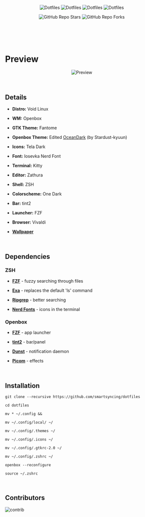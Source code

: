 #
<br />
<p align="center">
  <img alt="Dotfiles" src="https://raw.githubusercontent.com/smartsyncing/dotfiles/main/assets/2023-01-15_19-33"/>
  <img alt="Dotfiles" src="https://raw.githubusercontent.com/smartsyncing/dotfiles/main/assets/2023-01-15_19-54"/>
  <img alt="Dotfiles" src="https://raw.githubusercontent.com/smartsyncing/dotfiles/main/assets/2023-01-15_19-17"/>
  <img alt="Dotfiles" src="https://raw.githubusercontent.com/smartsyncing/dotfiles/main/assets/2023-01-15_19-18"/>
 </p>
 
<p align="center">
  <img alt="GitHub Repo Stars" src="https://img.shields.io/github/stars/smartsyncing/dotfiles?color=c678dd&labelColor=282c34&style=for-the-badge">
  <img alt="GitHub Repo Forks" src="https://img.shields.io/github/forks/smartsyncing/dotfiles?color=c678dd&labelColor=282c34&style=for-the-badge">
  </p>

#


<br />
<br />

# Preview
<p align="center">  
  <img alt="Preview" src="https://raw.githubusercontent.com/smartsyncing/dotfiles/main/assets/wt90urz8s6i81.png"/>
</p>
<br />

## Details 


* <b>Distro:</b> Void Linux

* <b>WM:</b> Openbox

* <b>GTK Theme:</b> Fantome

* <b>Openbox Theme:</b> Edited [OceanDark](https://github.com/stardust-kyun/dotfiles) (by Stardust-kyuun)

* <b>Icons:</b> Tela Dark

* <b> Font:</b> Iosevka Nerd Font

* <b>Terminal:</b> Kitty

* <b>Editor:</b> Zathura

* <b>Shell:</b> ZSH

* <b>Colorscheme:</b> One Dark

* <b>Bar:</b> tint2

* <b>Launcher:</b> FZF

* <b>Browser:</b> Vivaldi

* <b>[Wallpaper](https://cdna.artstation.com/p/assets/images/images/009/538/556/4k/inaki-andonegi-castle-in-the-sky.jpg)</b>
<br />

## Dependencies

### ZSH 

* <b>[FZF](https://github.com/junegunn/fzf)</b> - fuzzy searching through files

* <b>[Exa](https://github.com/ogham/exa)</b> - replaces the default 'ls' command

* <b>[Ripgrep](https://github.com/BurntSushi/ripgrep)</b></b> - better searching

* <b>[Nerd Fonts](https://nerdfonts.com)</b> - icons in the terminal





### Openbox

* <b>[FZF](https://github.com/junegunn/fzf)</b> - app launcher

* <b>[tint2](https://github.com/o9000/tint2)</b> - bar/panel

* <b>[Dunst](https://github.com/dunst-project/dunst)</b> - notification daemon

* <b>[Picom](https://github.com/ibhagwan/picom)</b> - effects
<br />

## Installation

```
git clone --recursive https://github.com/smartsyncing/dotfiles

cd dotfiles

mv * ~/.config &&

mv ~/.config/local/ ~/

mv ~/.config/.themes ~/

mv ~/.config/.icons ~/

mv ~/.config/.gtkrc-2.0 ~/

mv ~/.config/.zshrc ~/

openbox --reconfigure

source ~/.zshrc
```
<br />

## Contributors
![contrib](https://contrib.rocks/image?repo=smartsyncing/dotfiles)

